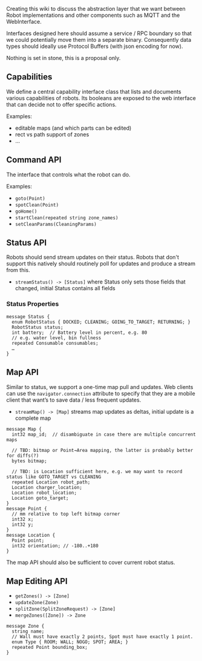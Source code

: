 Creating this wiki to discuss the abstraction layer that we want between Robot implementations and other components such as MQTT and the WebInterface.

Interfaces designed here should assume a service / RPC boundary so that we could potentially move them into a separate binary. Consequently data types should ideally use Protocol Buffers (with json encoding for now).

Nothing is set in stone, this is a proposal only.

## Capabilities
We define a central capability interface class that lists and documents various capabilities of robots.
Its booleans are exposed to the web interface that can decide not to offer specific actions.

Examples:
* editable maps (and which parts can be edited)
* rect vs path support of zones
* …

## Command API
The interface that controls what the robot can do.

Examples:
* `goto(Point)`
* `spotClean(Point)`
* `goHome()`
* `startClean(repeated string zone_names)`
* `setCleanParams(CleaningParams)`

## Status API
Robots should send stream updates on their status. Robots that don't support this natively should routinely poll for updates and produce a stream from this.

* `streamStatus() -> [Status]` where Status only sets those fields that changed, initial Status contains all fields

### Status Properties
```
message Status {
  enum RobotStatus { DOCKED; CLEANING; GOING_TO_TARGET; RETURNING; }
  RobotStatus status;
  int battery;  // Battery level in percent, e.g. 80
  // e.g. water level, bin fullness
  repeated Consumable consumables;
  …
}
```

## Map API
Similar to status, we support a one-time map pull and updates.
Web clients can use the `navigator.connection` attribute to specify that they are a mobile client that want’s to save data / less frequent updates.

* `streamMap() -> [Map]` streams map updates as deltas, initial update is a complete map

```
message Map {
  int32 map_id;  // disambiguate in case there are multiple concurrent maps

  // TBD: bitmap or Point→Area mapping, the latter is probably better for diffs(?)
  bytes bitmap;

  // TBD: is Location sufficient here, e.g. we may want to record status like GOTO_TARGET vs CLEANING
  repeated Location robot_path;
  Location charger_location;
  Location robot_location;
  Location goto_target;
}
message Point {
  // mm relative to top left bitmap corner
  int32 x;
  int32 y;
}
message Location {
  Point point;
  int32 orientation; // -180..+180
}
```

The map API should also be sufficient to cover current robot status.

## Map Editing API

* `getZones() -> [Zone]`
* `updateZone(Zone)`
* `splitZone(SplitZoneRequest) -> [Zone]`
* `mergeZones([Zone]) -> Zone`

```
message Zone {
  string name;
  // Wall must have exactly 2 points, Spot must have exactly 1 point.
  enum Type { ROOM; WALL; NOGO; SPOT; AREA; }
  repeated Point bounding_box;
}
```